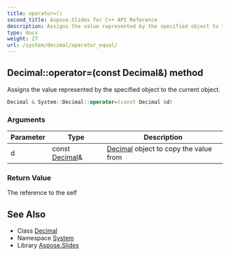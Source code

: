 ```yaml
---
title: operator=()
second_title: Aspose.Slides for C++ API Reference
description: Assigns the value represented by the specified object to the current object.
type: docs
weight: 27
url: /system/decimal/operator_equal/
---
```

## Decimal::operator=(const Decimal\&) method


Assigns the value represented by the specified object to the current object.

```cpp
Decimal & System::Decimal::operator=(const Decimal &d)
```


### Arguments

| Parameter | Type | Description |
| --- | --- | --- |
| d | const [Decimal](../)\& | [Decimal](../) object to copy the value from |

### Return Value

The reference to the self

## See Also

* Class [Decimal](../)
* Namespace [System](../../)
* Library [Aspose.Slides](../../../)